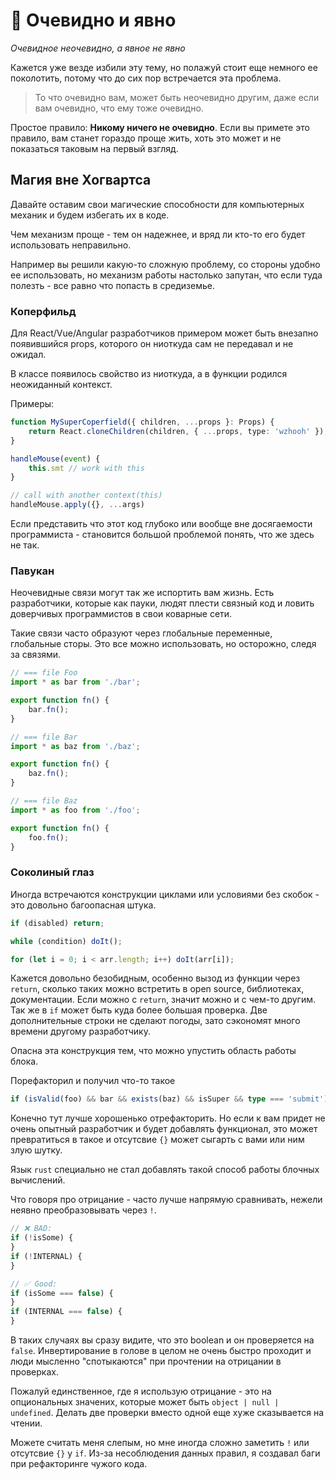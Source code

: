 # 🧐 Очевидно и явно

_Очевидное неочевидно, а явное не явно_

Кажется уже везде избили эту тему, но полажуй стоит еще немного ее поколотить, потому что до сих пор встречается эта проблема.

> То что очевидно вам, может быть неочевидно другим, даже если вам очевидно, что ему тоже очевидно.

Простое правило: **Никому ничего не очевидно**. Если вы примете это правило, вам станет гораздо проще жить, хоть это может и не показаться таковым на первый взгляд.

## Магия вне Хогвартса

Давайте оставим свои магические способности для компьютерных механик и будем избегать их в коде.

Чем механизм проще - тем он надежнее, и вряд ли кто-то его будет использовать неправильно.

Например вы решили какую-то сложную проблему, со стороны удобно ее использовать, но механизм работы настолько запутан, что если туда полезть - все равно что попасть в средиземье.

### Коперфильд

Для React/Vue/Angular разработчиков примером может быть внезапно появившийся props, которого он ниоткуда сам не передавал и не ожидал.

В классе появилось свойство из ниоткуда, а в функции родился неожиданный контекст.

Примеры:

```ts
function MySuperCoperfield({ children, ...props }: Props) {
    return React.cloneChildren(children, { ...props, type: 'wzhooh' });
}
```

```ts
handleMouse(event) {
    this.smt // work with this
}

// call with another context(this)
handleMouse.apply({}, ...args)
```

Если представить что этот код глубоко или вообще вне досягаемости программиста - становится большой проблемой понять, что же здесь не так.

### Павукан

Неочевидные связи могут так же испортить вам жизнь. Есть разработчики, которые как пауки, людят плести связный код и ловить доверчивых программистов в свои коварные сети.

Такие связи часто образуют через глобальные переменные, глобальные сторы. Это все можно использовать, но осторожно, следя за связями.

```ts
// === file Foo
import * as bar from './bar';

export function fn() {
    bar.fn();
}

// === file Bar
import * as baz from './baz';

export function fn() {
    baz.fn();
}

// === file Baz
import * as foo from './foo';

export function fn() {
    foo.fn();
}
```

### Соколиный глаз

Иногда встречаются конструкции циклами или условиями без скобок - это довольно багоопасная штука.

```ts
if (disabled) return;

while (condition) doIt();

for (let i = 0; i < arr.length; i++) doIt(arr[i]);
```

Кажется довольно безобидным, особенно вызод из функции через `return`, сколько таких можно встретить в open source, библиотеках, документации. Если можно с `return`, значит можно и с чем-то другим. Так же в `if` может быть куда более большая проверка. Две дополнительные строки не сделают погоды, зато сэкономят много времени другому разработчику.

Опасна эта конструкция тем, что можно упустить область работы блока.

Порефакторил и получил что-то такое

```ts
if (isValid(foo) && bar && exists(baz) && isSuper && type === 'submit') return;
```

Конечно тут лучше хорошенько отрефакторить. Но если к вам придет не очень опытный разработчик и будет добавлять функционал, это может превратиться в такое и отсутсвие `{}` может сыгарть с вами или ним злую шутку.

Язык `rust` специально не стал добавлять такой способ работы блочных вычислений.

Что говоря про отрицание - часто лучше напрямую сравнивать, нежели неявно преобразовывать через `!`.

```ts
// ❌ BAD:
if (!isSome) {
}
if (!INTERNAL) {
}

// ✅ Good:
if (isSome === false) {
}
if (INTERNAL === false) {
}
```

В таких случаях вы сразу видите, что это boolean и он проверяется на `false`. Инвертирование в голове в целом не очень быстро проходит и люди мысленно "спотыкаются" при прочтении на отрицании в проверках.

Пожалуй единственное, где я использую отрицание - это на опциональных значених, которые может быть `object | null | undefined`. Делать две проверки вместо одной еще хуже сказывается на чтении.

Можете считать меня слепым, но мне иногда сложно заметить `!` или отсутсвие `{}` у `if`. Из-за несоблюдения данных правил, я создавал баги при рефакторинге чужого кода.
